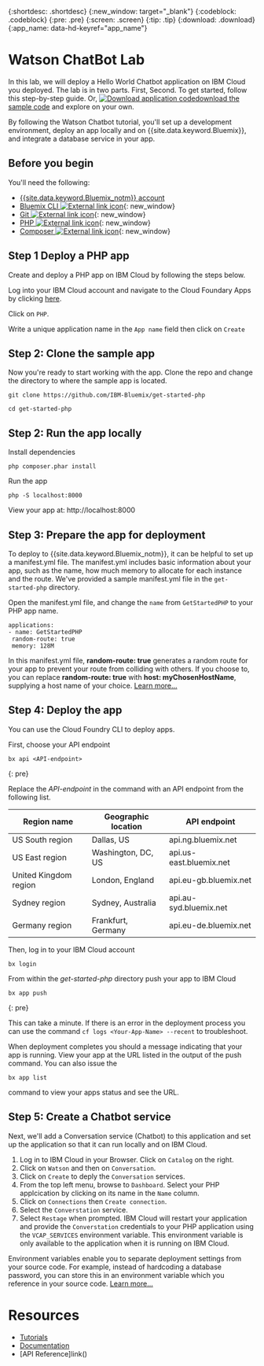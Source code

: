 {:shortdesc: .shortdesc}
{:new_window: target="_blank"}
{:codeblock: .codeblock}
{:pre: .pre}
{:screen: .screen}
{:tip: .tip}
{:download: .download}
{:app_name: data-hd-keyref="app_name"}

# Watson ChatBot Lab

In this lab, we will deploy a Hello World Chatbot application on IBM Cloud you deployed. The lab is in two parts.  First, Second. To get started, follow this step-by-step guide. Or, <a class="xref" href="http://bluemix.net" target="_blank" title="(Download sample code)"><img class="hidden" src="../../images/btn_starter-code.svg" alt="Download application code" />download the sample code</a> and explore on your own.

By following the Watson Chatbot tutorial, you'll set up a development environment, deploy an app locally and on {{site.data.keyword.Bluemix}}, and integrate a database service in your app.

## Before you begin

You'll need the following:
* [{{site.data.keyword.Bluemix_notm}} account](https://console.ng.bluemix.net/registration/)
* [Bluemix CLI ![External link icon](../../icons/launch-glyph.svg "External link icon")](https://github.com/cloudfoundry/cli#downloads){: new_window}
* [Git ![External link icon](../../icons/launch-glyph.svg "External link icon")](https://git-scm.com/downloads){: new_window}
* [PHP ![External link icon](../../icons/launch-glyph.svg "External link icon")](http://php.net/downloads.php){: new_window}
* [Composer ![External link icon](../../icons/launch-glyph.svg "External link icon")](https://getcomposer.org/download/){: new_window}


## Step 1 Deploy a PHP app

Create and deploy a PHP app on IBM Cloud by following the steps below.

Log into your IBM Cloud account and navigate to the Cloud Foundary Apps by clicking [here](https://console.bluemix.net/catalog/?taxonomyNavigation=cf-apps&category=cf-apps).

Click on `PHP`.

Write a unique application name in the `App name` field then click on `Create`

## Step 2: Clone the sample app

Now you're ready to start working with the app. Clone the repo and change the directory to where the sample app is located.
  ```
git clone https://github.com/IBM-Bluemix/get-started-php
  ```
  ```
cd get-started-php
  ```

## Step 2: Run the app locally

Install dependencies
```
php composer.phar install
```

Run the app
  ```
php -S localhost:8000
  ```

View your app at: http://localhost:8000

## Step 3: Prepare the app for deployment

To deploy to {{site.data.keyword.Bluemix_notm}}, it can be helpful to set up a manifest.yml file. The manifest.yml includes basic information about your app, such as the name, how much memory to allocate for each instance and the route. We've provided a sample manifest.yml file in the `get-started-php` directory.

Open the manifest.yml file, and change the `name` from `GetStartedPHP` to your PHP app name.

  ```
 applications:
 - name: GetStartedPHP
   random-route: true
   memory: 128M
  ```

In this manifest.yml file, **random-route: true** generates a random route for your app to prevent your route from colliding with others.  If you choose to, you can replace **random-route: true** with **host: myChosenHostName**, supplying a host name of your choice. [Learn more...](/docs/manageapps/depapps.html#appmanifest)

## Step 4: Deploy the app

You can use the Cloud Foundry CLI to deploy apps.

First, choose your API endpoint
   ```
bx api <API-endpoint>
   ```
   {: pre}

Replace the *API-endpoint* in the command with an API endpoint from the following list.

| **Region name** | **Geographic location** | **API endpoint** |
|-----------------|-------------------------|-------------------|
| US South region | Dallas, US | api.ng.bluemix.net |
| US East region | Washington, DC, US | api.us-east.bluemix.net |
| United Kingdom region | London, England | api.eu-gb.bluemix.net |
| Sydney region | Sydney, Australia | api.au-syd.bluemix.net |
| Germany region | Frankfurt, Germany | api.eu-de.bluemix.net |


Then, log in to your IBM Cloud account

   ```
bx login
   ```


 From within the *get-started-php* directory push your app to IBM Cloud
   ```
bx app push
   ```
   {: pre}

 This can take a minute. If there is an error in the deployment process you can use the command `cf logs <Your-App-Name> --recent` to troubleshoot.

 When deployment completes you should a message indicating that your app is running.  View your app at the URL listed in the output of the push command.  You can also issue the
  ```
bx app list
  ```
  
 command to view your apps status and see the URL.

## Step 5: Create a Chatbot service

Next, we'll add a Conversation service (Chatbot) to this application and set up the application so that it can run locally and on IBM Cloud.

1. Log in to IBM Cloud in your Browser. Click on `Catalog` on the right.
2. Click on `Watson` and then on `Conversation`.
3. Click on `Create` to deply the `Conversation` services.
4. From the top left menu, browse to `Dashboard`. Select your PHP applcication by clicking on its name in the `Name` column.
5. Click on `Connections` then `Create connection`.
6. Select the `Converstation` service.
4. Select `Restage` when prompted. IBM Cloud will restart your application and provide the `Converstation` credentials to your PHP application using the `VCAP_SERVICES` environment variable. This environment variable is only available to the application when it is running on IBM Cloud.

Environment variables enable you to separate deployment settings from your source code. For example, instead of hardcoding a database password, you can store this in an environment variable which you reference in your source code. [Learn more...](/docs/manageapps/depapps.html#app_env)


# Resources

* [Tutorials](link)
* [Documentation](limnk)
* [API Reference]link()
